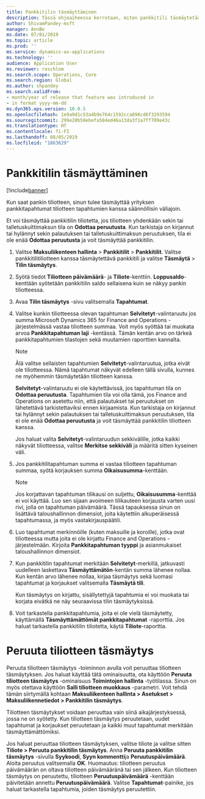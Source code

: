 ```yaml
---
title: Pankkitilin täsmäyttäminen
description: Tässä ohjeaiheessa kerrotaan, miten pankkitili täsmäytetään.
author: ShivamPandey-msft
manager: AnnBe
ms.date: 07/01/2019
ms.topic: article
ms.prod: ''
ms.service: dynamics-ax-applications
ms.technology: ''
audience: Application User
ms.reviewer: roschlom
ms.search.scope: Operations, Core
ms.search.region: Global
ms.author: shpandey
ms.search.validFrom:
- month/year of release that feature was introduced in
- in format yyyy-mm-dd
ms.dyn365.ops.version: 10.0.5
ms.openlocfilehash: 1e9a9d1c53a4b9e764c1592cca898cd6f3293594
ms.sourcegitcommit: 299e20b59ebefa584ed46a13da3f1a7ff709e43c
ms.translationtype: HT
ms.contentlocale: fi-FI
ms.lasthandoff: 08/05/2019
ms.locfileid: "1863629"
---
```

# <a name="reconcile-a-bank-account"></a>Pankkitilin täsmäyttäminen

[!include[banner](../includes/banner.md)]

Kun saat pankin tiliotteen, sinun tulee täsmäyttää yrityksen pankkitapahtumat tiliotteen tapahtumien kanssa säännöllisin väliajoin.

Et voi täsmäyttää pankkitilin tiliotetta, jos tiliotteen yhdenkään sekin tai talletuskuittimaksun tila on **Odottaa peruutusta**. Kun tarkistaja on kirjannut tai hylännyt sekin palautuksen tai talletuskuittimaksun peruutuksen, tila ei ole enää **Odottaa peruutusta** ja voit täsmäyttää pankkitilin.

1.  Valitse **Maksuliikenteen hallinta** \> **Pankkitilit** \> **Pankkitilit**. Valitse pankkitilitiliotteen kanssa täsmäytettävä pankkitili ja valitse **Täsmäytä** > **Tilin täsmäytys**.

2.  Syötä tiedot **Tiliotteen päivämäärä**- ja **Tiliote**-kenttiin. **Loppusaldo**-kenttään syötetään pankkitilin saldo sellaisena kuin se näkyy pankin tiliotteessa.

3.  Avaa **Tilin täsmäytys** -sivu valitsemalla **Tapahtumat**.

4.  Valitse kunkin tiliotteessa olevan tapahtuman **Selvitetyt**-valintaruutu jos summa Microsoft Dynamics 365 for Finance and Operations -järjestelmässä vastaa tiliotteen summaa. Voit myös syöttää tai muokata arvoa **Pankkitapahtuman laji** -kentässä. Tämän kentän arvo on tärkeä pankkitapahtumien tilastojen sekä muutamien raporttien kannalta.
    

    > [!NOTE]
    > <P>Älä valitse sellaisten tapahtumien <STRONG>Selvitetyt</STRONG>-valintaruutua, jotka eivät ole tiliotteessa. Nämä tapahtumat näkyvät edelleen tällä sivulla, kunnes ne myöhemmin täsmäytetään tiliotteen kanssa.</P>
    > <P><STRONG>Selvitetyt</STRONG>-valintaruutu ei ole käytettävissä, jos tapahtuman tila on <STRONG>Odottaa peruutusta</STRONG>. Tapahtumien tila voi olla tämä, jos Finance and Operations on asetettu niin, että palautukset tai peruutukset on lähetettävä tarkistettaviksi ennen kirjaamista. Kun tarkistaja on kirjannut tai hylännyt sekin palautuksen tai talletuskuittimaksun peruutuksen, tila ei ole enää <STRONG>Odottaa peruutusta</STRONG> ja voit täsmäyttää pankkitilin tiliotteen kanssa.</P>

    
    Jos haluat valita **Selvitetyt**-valintaruudun sekkivälille, jotka kaikki näkyvät tiliotteessa, valitse **Merkitse sekkiväli** ja määritä sitten kyseinen väli.

5.  Jos pankkitilitapahtuman summa ei vastaa tiliotteen tapahtuman summaa, syötä korjauksen summa **Oikaisusumma**-kenttään.
    

    > [!NOTE]
    > <P>Jos korjattavan tapahtuman tilikausi on suljettu, <STRONG>Oikaisusumma</STRONG>-kenttää ei voi käyttää. Luo sen sijaan avoimeen tilikauteen korjausta varten uusi rivi, jolla on tapahtuman päivämäärä. Tässä tapauksessa sinun on lisättävä taloushallinnon dimensiot, joita käytettiin alkuperäisessä tapahtumassa, ja myös vastakirjauspäätili.</P>



6.  Luo tapahtumat merkinnöille (kuten maksuille ja koroille), jotka ovat tiliotteessa mutta joita ei ole kirjattu Finance and Operations -järjestelmään. Kirjoita **Pankkitapahtuman tyyppi** ja asianmukaiset taloushallinnon dimensiot.

7.  Kun pankkitilin tapahtumat merkitään **Selvitetyt**-merkillä, jatkuvasti uudelleen laskettava **Täsmäyttämätön**-kentän summa lähenee nollaa. Kun kentän arvo lähenee nollaa, kirjaa täsmäytys sekä luomasi tapahtumat ja korjaukset valitsemalla **Täsmäytä tili**.
    
    Kun täsmäytys on kirjattu, sisällytettyjä tapahtumia ei voi muokata tai korjata eivätkä ne näy seuraavissa tilin täsmäytyksissä.

8.  Voit tarkastella pankkitapahtumia, joita ei ole vielä täsmäytetty, käyttämällä **Täsmäyttämättömät pankkitapahtumat** -raporttia. Jos haluat tarkastella pankkitilin tiliotetta, käytä **Tiliote**-raporttia.

# <a name="cancel-bank-statement-reconciliation"></a>Peruuta tiliotteen täsmäytys 

Peruuta tiliotteen täsmäytys -toiminnon avulla voit peruuttaa tiliotteen täsmäytyksen. Jos haluat käyttää tätä ominaisuutta, ota käyttöön **Peruuta tiliotteen täsmäytys** -ominaisuus **Toimintojen hallinta** -työtilassa. Sinun on myös otettava käyttöön **Salli tiliotteen muokkaus** -parametri. Voit tehdä tämän siirtymällä kohtaan **Maksuliikenteen hallinta > Asetukset > Maksuliikennetiedot > Pankkitilin täsmäytys**.
 
Tiliotteen täsmäytykset voidaan peruuttaa vain siinä aikajärjestyksessä, jossa ne on syötetty. Kun tiliotteen täsmäytys peruutetaan, uudet tapahtumat ja korjaukset peruutetaan ja kaikki muut tapahtumat merkitään täsmäyttämättömiksi.
 
Jos haluat peruuttaa tiliotteen täsmäytyksen, valitse tiliote ja valitse sitten **Tiliote > Peruuta pankkitilin täsmäytys**. Anna **Peruuta pankkitilin täsmäytys** -sivulla **Syykoodi**, **Syyn kommentti**ja **Peruutuspäivämäärä**. Aloita peruutus valitsemalla **OK**. Huomautus: tiliotteen peruutus päivämäärän on oltava tiliotteen päivämääränä tai sen jälkeen. Kun tiliotteen täsmäytys on peruutettu, tiliotteen **Peruutuspäivämäärä** -kenttään päivitetään annettu **Peruutuspäivämäärä**. Valitse **Tapahtumat**-painike, jos haluat tarkastella tapahtumia, joiden täsmäytys peruutettiin.
